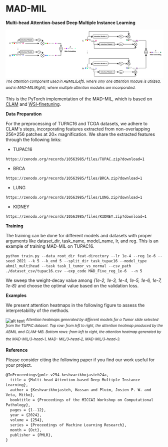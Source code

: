 # MAD-MIL
__Multi-head Attention-based Deep Multiple Instance
Learning__

![alt text](https://github.com/tueimage/MAD-MIL/blob/main/model.png)
_<sup>The attention component used in ABMIL(Left), where only one attention module is utilized, and in MAD-MIL(Right), where multiple attention modules are incorporated.</sup>_

This is the PyTorch implementation of the MAD-MIL, which is based on [CLAM](https://github.com/mahmoodlab/CLAM) and [WSI-finetuning](https://github.com/invoker-LL/WSI-finetuning).

**Data Preparation**

For the preprocessing of TUPAC16 and TCGA datasets, we adhere to CLAM's steps, incorporating features extracted from non-overlapping 256×256 patches at 20× magnification. We share the extracted features through the following links:

* TUPAC16
```
https://zenodo.org/records/10563985/files/TUPAC.zip?download=1
```

* BRCA
```
https://zenodo.org/records/10563985/files/BRCA.zip?download=1
```

* LUNG
```
https://zenodo.org/records/10563985/files/LUNG.zip?download=1
```

* KIDNEY
```
https://zenodo.org/records/10563985/files/KIDNEY.zip?download=1
```

**Training**

The training can be done for different models and datasets with proper arguments like dataset_dir, task_name, model_name, lr, and reg. This is an example of training MAD-MIL on TUPAC16. 

```
python train.py --data_root_dir feat-directory --lr 1e-4 --reg 1e-6 --seed 2021 --k 5 --k_end 5 --split_dir task_tupac16 --model_type abmil_multihead --task task_1_tumor_vs_normal --csv_path ./dataset_csv/tupac16.csv --exp_code MAD_Five_reg_1e-6  --n 5
```

We sweep the weight-decay value among _{1e-2, 1e-3, 1e-4, 1e-5, 1e-6, 1e-7, 1e-8}_ and choose the optimal value based on the validation loss.


**Examples**

We present attention heatmaps in the following figure to assess the interpretability of the methods.

![alt text](https://github.com/tueimage/MAD-MIL/blob/main/heatmap.png)
_<sup>Attention heatmaps generated by different models for a Tumor slide selected from the TUPAC dataset. Top row: from left to right, the attention heatmap produced by the ABMIL and CLAM-MB. Bottom rows: from left to right, the attention heatmap generated by the MAD-MIL/3-head-1, MAD- MIL/3-head-2, MAD-MIL/3-head-3.<sup>_


**Reference**

Please consider citing the following paper if you find our work useful for your project.

```
@InProceedings{pmlr-v254-keshvarikhojasteh24a,
  title = {Multi-head Attention-based Deep Multiple Instance Learning},
  author = {Keshvarikhojasteh, Hassan and Pluim, Josien P. W. and Veta, Mitko},
  booktitle = {Proceedings of the MICCAI Workshop on Computational Pathology},
  pages = {1--12},
  year = {2024},
  volume = {254},
  series = {Proceedings of Machine Learning Research},
  month = {Oct},
  publisher = {PMLR},
}
```

